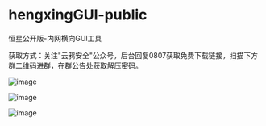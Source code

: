 # hengxingGUI-public
恒星公开版-内网横向GUI工具

获取方式：关注"云鸦安全"公众号，后台回复0807获取免费下载链接，扫描下方群二维码进群，在群公告处获取解压密码。

![image](https://github.com/user-attachments/assets/13507972-3d26-4b45-b178-cf0cf7d152bf)

![image](https://github.com/user-attachments/assets/f1847c7b-a261-404c-b028-1bd43de88e23)

![image](https://github.com/user-attachments/assets/82261af5-a77a-4ea3-b1fc-ed9d52f98d80)
